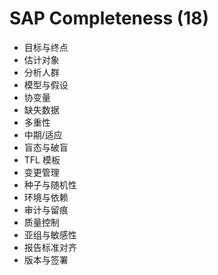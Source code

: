 # SAP Completeness (18)

- 目标与终点
- 估计对象
- 分析人群
- 模型与假设
- 协变量
- 缺失数据
- 多重性
- 中期/适应
- 盲态与破盲
- TFL 模板
- 变更管理
- 种子与随机性
- 环境与依赖
- 审计与留痕
- 质量控制
- 亚组与敏感性
- 报告标准对齐
- 版本与签署
